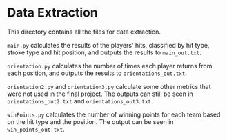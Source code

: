 # Data Extraction

This directory contains all the files for data extraction.

`main.py` calculates the results of the players' hits, classified by hit type, stroke type and hit position, and outputs the results to `main_out.txt`.

`orientation.py` calculates the number of times each player returns from each position, and outputs the results to `orientations_out.txt`.

`orientation2.py` and `orientation3.py` calculate some other metrics that were not used in the final project. The outputs can still be seen in `orientations_out2.txt` and `orientations_out3.txt`.

`winPoints.py` calculates the number of winning points for each team based on the hit type and the position. The output can be seen in `win_points_out.txt`.